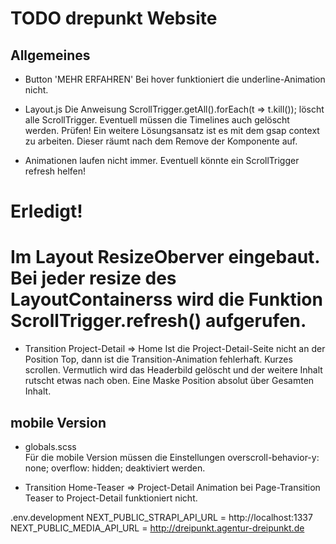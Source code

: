 # TODO drepunkt Website

## Allgemeines

* Button 'MEHR ERFAHREN'
Bei hover funktioniert die underline-Animation nicht.

* Layout.js
Die Anweisung
ScrollTrigger.getAll().forEach(t => t.kill());
löscht alle ScrollTrigger. Eventuell müssen die Timelines
auch gelöscht werden. Prüfen!
Ein weitere Lösungsansatz ist es mit dem gsap context zu arbeiten. 
Dieser räumt nach dem Remove der Komponente auf.

* Animationen laufen nicht immer. Eventuell könnte ein ScrollTrigger refresh helfen!
# Erledigt! 
# Im Layout ResizeOberver eingebaut. Bei jeder resize des LayoutContainerss wird die Funktion ScrollTrigger.refresh() aufgerufen.

* Transition Project-Detail => Home
Ist die Project-Detail-Seite nicht an der Position Top, dann
ist die Transition-Animation fehlerhaft. Kurzes scrollen.
Vermutlich wird das Headerbild gelöscht und der weitere 
Inhalt rutscht etwas nach oben. Eine Maske Position absolut 
über Gesamten Inhalt.

## mobile Version

* globals.scss  
Für die mobile Version müssen die Einstellungen
overscroll-behavior-y: none;
overflow: hidden;
deaktiviert werden.

* Transition Home-Teaser => Project-Detail
Animation bei Page-Transition Teaser to Project-Detail
funktioniert nicht.

.env.development
NEXT_PUBLIC_STRAPI_API_URL = http://localhost:1337
NEXT_PUBLIC_MEDIA_API_URL = http://dreipunkt.agentur-dreipunkt.de


